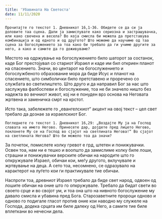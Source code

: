 ```yaml
---
title: 'Убавината На Светоста'
date: 11/11/2020
---
```


`Прочитајте го текстот 1. Дневникот 16,1-36. Обидете се да си ја доловите таа сцена. Дали ја замислувате како сериозна и застрашувачка, или како свечена и весела? Во која смисла би можела да претставува комбинација и од едното и од другото? Што можеме да научиме од таа сцена за богослужението за тоа како би требало да ги учиме другите за него, а како и самите да го доживуваме?`

Местото на одржување на богослужението било шаторот за состанок, каде Бог престојувал со стариот Израел и каде им бил откриен планот на спасението. Значи, во центарот на богослужението и богослужбеното образование мора да биде Исус и планот на спасението, што симболички било претставено и проречено со службата во светилиштето. Што друго и да направил Бог за нас што заслужува фалбоспеви и богослужение, тоа не би значело ништо без надежта во вечниот живот, кој ни е понуден врз основа на Неговата жртвена и заменичка смрт на крстот.

Исто така, забележете го „евангелскиот“ акцент на овој текст – цел свет требало да дознае за израелскиот Бог.

`Погледнете го текстот 1. Дневникот 16,29: „Воздајте Му ја на Господ славата на името Негово. Принесете дар, дојдете пред лицето Негово, поклонете Му се на Господ во сјајот на светлината Негова!“ Во сјајот на светлината Негова? Што би можело тоа да значи?`

За почеток, помислете колку гревот е грд, штетен и понижувачки. Освен тоа, нам ни е тешко и воопшто да замислиме колку биле лоши, страшни и понижувачки верските обичаи на народите што го опкружувале Израел, обичаи кои, меѓу другото, вклучувале и жртвување на деца. А сето тоа, несомнено, се одразувало на карактерот на луѓето кои ги практикувале тие обичаи.

Наспроти тоа, древниот Израел требало да биде свет народ, одвоен од лошите обичаи на оние што го опкружувале. Требало да бидат свети во своето срце и во својот ум, и тоа она што на нивното богослужение му давало смисла и убавина пред Бога. Старозаветните пророци одново и одново го подигале гласот против оние кои наводно му служеле на Господа, додека срцата им биле далеку од Него, а самите тие биле вплеткани во нечесни дела.